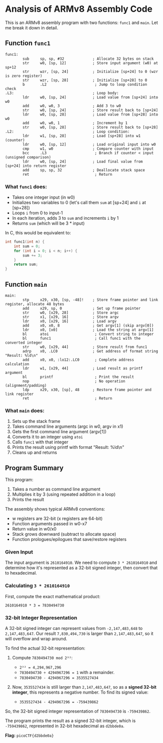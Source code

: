 # Analysis of ARMv8 Assembly Code

This is an ARMv8 assembly program with two functions: `func1` and `main`. Let me break it down in detail.

## Function `func1`

```assembly
func1:
        sub     sp, sp, #32             ; Allocate 32 bytes on stack
        str     w0, [sp, 12]            ; Store input argument (w0) at sp+12
        str     wzr, [sp, 24]           ; Initialize [sp+24] to 0 (wzr is zero register)
        str     wzr, [sp, 28]           ; Initialize [sp+28] to 0
        b       .L2                      ; Jump to loop condition check
.L3:                                    ; Loop body:
        ldr     w0, [sp, 24]            ; Load value from [sp+24] into w0
        add     w0, w0, 3               ; Add 3 to w0
        str     w0, [sp, 24]            ; Store result back to [sp+24]
        ldr     w0, [sp, 28]            ; Load value from [sp+28] into w0
        add     w0, w0, 1               ; Increment by 1
        str     w0, [sp, 28]            ; Store result back to [sp+28]
.L2:                                    ; Loop condition:
        ldr     w1, [sp, 28]            ; Load [sp+28] into w1 (counter)
        ldr     w0, [sp, 12]            ; Load original input into w0
        cmp     w1, w0                  ; Compare counter with input
        bcc     .L3                      ; Branch if counter < input (unsigned comparison)
        ldr     w0, [sp, 24]            ; Load final value from [sp+24] into return register
        add     sp, sp, 32              ; Deallocate stack space
        ret                              ; Return
```

### What `func1` does:
- Takes one integer input (in w0)
- Initializes two variables to 0 (let's call them `sum` at [sp+24] and `i` at [sp+28])
- Loops `i` from 0 to input-1
- In each iteration, adds 3 to `sum` and increments `i` by 1
- Returns `sum` (which will be 3 * input)

In C, this would be equivalent to:
```c
int func1(int n) {
    int sum = 0;
    for (int i = 0; i < n; i++) {
        sum += 3;
    }
    return sum;
}
```

## Function `main`

```assembly
main:
        stp     x29, x30, [sp, -48]!    ; Store frame pointer and link register, allocate 48 bytes
        add     x29, sp, 0              ; Set up frame pointer
        str     w0, [x29, 28]           ; Store argc
        str     x1, [x29, 16]           ; Store argv
        ldr     x0, [x29, 16]           ; Load argv
        add     x0, x0, 8               ; Get argv[1] (skip argv[0])
        ldr     x0, [x0]                ; Load the string at argv[1]
        bl      atoi                     ; Convert string to integer
        bl      func1                    ; Call func1 with the converted integer
        str     w0, [x29, 44]           ; Store result from func1
        adrp    x0, .LC0                ; Get address of format string "Result: %ld\n"
        add     x0, x0, :lo12:.LC0       ; Complete address calculation
        ldr     w1, [x29, 44]           ; Load result as printf argument
        bl      printf                   ; Print the result
        nop                              ; No operation (alignment/padding)
        ldp     x29, x30, [sp], 48      ; Restore frame pointer and link register
        ret                              ; Return
```

### What `main` does:
1. Sets up the stack frame
2. Takes command line arguments (argc in w0, argv in x1)
3. Gets the first command line argument (argv[1])
4. Converts it to an integer using `atoi`
5. Calls `func1` with that integer
6. Prints the result using printf with format "Result: %ld\n"
7. Cleans up and returns

## Program Summary

This program:
1. Takes a number as command line argument
2. Multiplies it by 3 (using repeated addition in a loop)
3. Prints the result

The assembly shows typical ARMv8 conventions:
- w registers are 32-bit (x registers are 64-bit)
- Function arguments passed in w0-x7
- Return value in w0/x0
- Stack grows downward (subtract to allocate space)
- Function prologues/epilogues that save/restore registers




### Given Input

The input argument is `2610164910`. We need to compute `3 * 2610164910` and determine how it's represented as a 32-bit signed integer, then convert that to hexadecimal.

### Calculating `3 * 2610164910`

First, compute the exact mathematical product:
```
2610164910 * 3 = 7830494730
```

### 32-bit Integer Representation

A 32-bit signed integer can represent values from `-2,147,483,648` to `2,147,483,647`. Our result `7,830,494,730` is larger than `2,147,483,647`, so it will overflow and wrap around.

To find the actual 32-bit representation:

1. Compute `7830494730 mod 2³²`:
   - `2³² = 4,294,967,296`
   - `7830494730 ÷ 4294967296 = 1` with a remainder.
   - `7830494730 - 4294967296 = 3535527434`

2. Now, `3535527434` is still larger than `2,147,483,647`, so as a **signed 32-bit integer**, this represents a negative number. To find its signed value:
   - `3535527434 - 4294967296 = -759439862`

So, the 32-bit signed integer representation of `7830494730` is `-759439862`.

The program prints the result as a signed 32-bit integer, which is `-759439862`, represented in 32-bit hexadecimal as `d2bbde0a`.

**Flag:** `picoCTF{d2bbde0a}`
